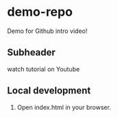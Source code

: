 # demo-repo
Demo for Github intro video!

## Subheader


watch tutorial on Youtube


## Local development

1. Open index.html in your browser.
